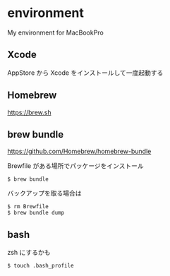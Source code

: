# environment
My environment for MacBookPro

## Xcode
AppStore から Xcode をインストールして一度起動する

## Homebrew
https://brew.sh

## brew bundle
https://github.com/Homebrew/homebrew-bundle

Brewfile がある場所でパッケージをインストール

```
$ brew bundle
```

バックアップを取る場合は

```
$ rm Brewfile
$ brew bundle dump
```

## bash

zsh にするかも

```
$ touch .bash_profile
```